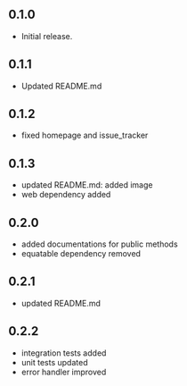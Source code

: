 ## 0.1.0

- Initial release.

## 0.1.1

- Updated README.md

## 0.1.2

- fixed homepage and issue_tracker

## 0.1.3

- updated README.md: added image
- web dependency added

## 0.2.0

- added documentations for public methods
- equatable dependency removed

## 0.2.1

- updated README.md

## 0.2.2

- integration tests added
- unit tests updated
- error handler improved